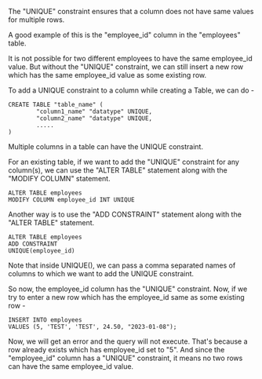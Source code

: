 The "UNIQUE" constraint ensures that a column does not have same values for multiple rows.

A good example of this is the "employee_id" column in the "employees" table.

It is not possible for two different employees to have the same employee_id value. But without the "UNIQUE" constraint, we can still insert a new row which has the same employee_id value as some existing row.

To add a UNIQUE constraint to a column while creating a Table, we can do -

    CREATE TABLE "table_name" (
            "column1_name" "datatype" UNIQUE,
            "column2_name" "datatype" UNIQUE,
            .....
    )

Multiple columns in a table can have the UNIQUE constraint.

For an existing table, if we want to add the "UNIQUE" constraint for any column(s), we can use the "ALTER TABLE" statement along with the "MODIFY COLUMN" statement.

    ALTER TABLE employees
    MODIFY COLUMN employee_id INT UNIQUE

Another way is to use the "ADD CONSTRAINT" statement along with the "ALTER TABLE" statement.

    ALTER TABLE employees
    ADD CONSTRAINT
    UNIQUE(employee_id)

Note that inside UNIQUE(), we can pass a comma separated names of columns to which we want to add the UNIQUE constraint.

So now, the employee_id column has the "UNIQUE" constraint. Now, if we try to enter a new row which has the employee_id same as some existing row - 

    INSERT INTO employees
    VALUES (5, 'TEST', 'TEST', 24.50, "2023-01-08");

Now, we will get an error and the query will not execute. That's because a row already exists which has employee_id set to "5". And since the "employee_id" column has a "UNIQUE" constraint, it means no two rows can have the same employee_id value.